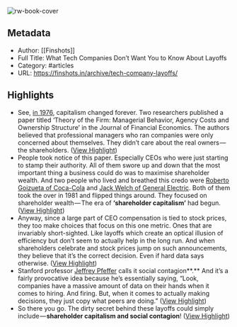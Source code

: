 ![rw-book-cover](https://cdn.finshots.app/images/2023/02/rect100582.png)

## Metadata
- Author: [[Finshots]]
- Full Title: What Tech Companies Don’t Want You to Know About Layoffs
- Category: #articles
- URL: https://finshots.in/archive/tech-company-layoffs/

## Highlights
- See, [in 1976](https://hbr.org/2010/01/the-age-of-customer-capitalism), capitalism changed forever. Two researchers published a paper titled ‘Theory of the Firm: Managerial Behavior, Agency Costs and Ownership Structure’ in the Journal of Financial Economics. The authors believed that professional managers who ran companies were only concerned about themselves. They didn’t care about the real owners — the shareholders. ([View Highlight](https://read.readwise.io/read/01gtxtyb9gprejk5q31f6fr9pe))
- People took notice of this paper. Especially CEOs who were just starting to stamp their authority. All of them swore up and down that the most important thing a business could do was to maximise shareholder wealth. And two people who lived and breathed this credo were [Roberto Goizueta of Coca-Cola](http://en.wikipedia.org/wiki/Roberto_Goizueta) and [Jack Welch of General Electric](http://en.wikipedia.org/wiki/Jack_Welch). Both of them took the over in 1981 and flipped things around. They focused on shareholder wealth — The era of **‘shareholder capitalism’** had begun. ([View Highlight](https://read.readwise.io/read/01gtxtz5fxye139bfx9979b6tj))
- Anyway, since a large part of CEO compensation is tied to stock prices, they too make choices that focus on this one metric. Ones that are invariably short-sighted. Like layoffs which create an optical illusion of efficiency but don’t seem to actually help in the long run. And when shareholders celebrate and stock prices jump on such announcements, they believe that it’s the correct decision. Even if hard data says otherwise. ([View Highlight](https://read.readwise.io/read/01gtxv044h6apqsphgr74s9hgx))
- Stanford professor [Jeffrey Pfeffer](https://news.stanford.edu/2022/12/05/explains-recent-tech-layoffs-worried/) calls it social contagion**.**
  And it’s a fairly provocative idea because he’s essentially saying, “Look, companies have a massive amount of data on their hands when it comes to hiring. And firing. But, when it comes to actually making decisions, they just copy what peers are doing.” ([View Highlight](https://read.readwise.io/read/01gtxv2nw2dx48ms84cavwy8jn))
- So there you go. The dirty secret behind these layoffs could simply include — **shareholder capitalism and social contagion**! ([View Highlight](https://read.readwise.io/read/01gtxv4kv3628xqnx8j1bkz8md))
